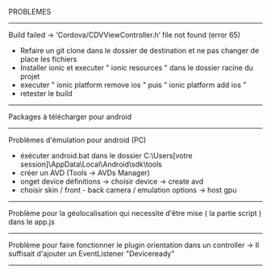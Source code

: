 PROBLEMES

---

Build failed -> ‘Cordova/CDVViewController.h’ file not found (error 65)
- Refaire un git clone dans le dossier de destination et ne pas changer de place les fichiers
- Installer ionic et executer " ionic resources " dans le dossier racine du projet
- executer " ionic platform remove ios " puis " ionic platform add ios "
- retester le build

---

Packages à télécharger pour android

---

Problèmes d'émulation pour android (PC)
- éxécuter android.bat dans le dossier C:\Users\[votre session]\AppData\Local\Android\sdk\tools
- créer un AVD (Tools -> AVDs Manager)
- onget device définitions -> choisir device -> create avd
- choisir skin / front - back camera / emulation options -> host gpu

---

Problème pour la géolocalisation qui necessite d'être mise ( la partie script ) dans le app.js

---

Problème pour faire fonctionner le plugin orientation dans un controller -> Il suffisait d'ajouter un EventListener "Deviceready"

---

